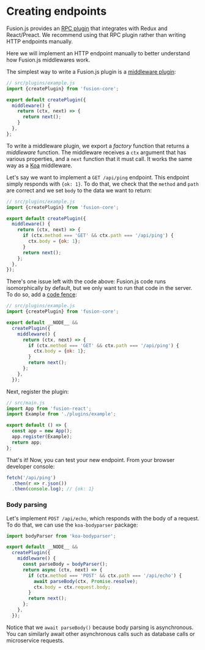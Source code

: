 # Creating endpoints

Fusion.js provides an [RPC plugin](https://github.com/fusionjs/fusion-plugin-rpc-redux-react) that integrates with Redux and React/Preact. We recommend using that RPC plugin rather than writing HTTP endpoints manually.

Here we will implement an HTTP endpoint manually to better understand how Fusion.js middlewares work.

The simplest way to write a Fusion.js plugin is a [middleware plugin](/docs/guides/creating-a-plugin#middlewares):

```js
// src/plugins/example.js
import {createPlugin} from 'fusion-core';

export default createPlugin({
  middleware() {
    return (ctx, next) => {
      return next();
    }
  },
};
```

To write a middleware plugin, we export a _factory_ function that returns a _middleware_ function. The middleware receives a `ctx` argument that has various properties, and a `next` function that it must call. It works the same way as a [Koa](http://koajs.com) middleware.

Let's say we want to implement a `GET /api/ping` endpoint. This endpoint simply responds with `{ok: 1}`. To do that, we check that the `method` and `path` are correct and we set `body` to the data we want to return:

```js
// src/plugins/example.js
import {createPlugin} from 'fusion-core';

export default createPlugin({
  middleware() {
    return (ctx, next) => {
      if (ctx.method === 'GET' && ctx.path === '/api/ping') {
        ctx.body = {ok: 1};
      }
      return next();
    };
  },
});
```

There's one issue left with the code above: Fusion.js code runs isomorphically by default, but we only want to run that code in the server. To do so, add a [code fence](/docs/guides/universal-rendering):

```js
// src/plugins/example.js
import {createPlugin} from 'fusion-core';

export default __NODE__ &&
  createPlugin({
    middleware() {
      return (ctx, next) => {
        if (ctx.method === 'GET' && ctx.path === '/api/ping') {
          ctx.body = {ok: 1};
        }
        return next();
      };
    },
  });
```

Next, register the plugin:

```js
// src/main.js
import App from 'fusion-react';
import Example from './plugins/example';

export default () => {
  const app = new App();
  app.register(Example);
  return app;
};
```

That's it! Now, you can test your new endpoint. From your browser developer console:

```js
fetch('/api/ping')
  .then(r => r.json())
  .then(console.log); // {ok: 1}
```

### Body parsing

Let's implement `POST /api/echo`, which responds with the body of a request. To do that, we can use the `koa-bodyparser` package:

```js
import bodyParser from 'koa-bodyparser';

export default __NODE__ &&
  createPlugin({
    middleware() {
      const parseBody = bodyParser();
      return async (ctx, next) => {
        if (ctx.method === 'POST' && ctx.path === '/api/echo') {
          await parseBody(ctx, Promise.resolve);
          ctx.body = ctx.request.body;
        }
        return next();
      };
    },
  });
```

Notice that we `await parseBody()` because body parsing is asynchronous. You can similarly await other asynchronous calls such as database calls or microservice requests.
